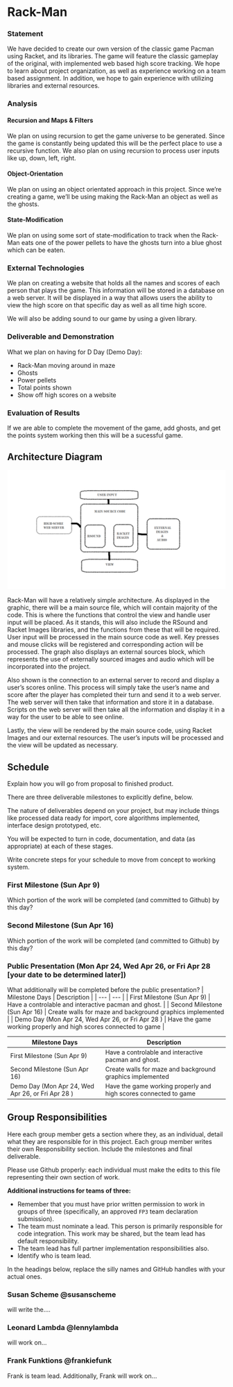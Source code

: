 # Rack-Man

### Statement
We have decided to create our own version of the classic game Pacman using Racket, and its libraries. The game will feature the classic gameplay of the original, with implemented web based high score tracking. We hope to learn about project organization, as well as experience working on a team based assignment. In addition, we hope to gain experience with utilizing libraries and external resources.

### Analysis

#### Recursion and Maps & Filters

We plan on using recursion to get the game universe to be generated. Since the game is constantly being updated this will be the perfect place to use a recursive function. We also plan on using recursion to process user inputs like up, down, left, right.

#### Object-Orientation

We plan on using an object orientated approach in this project. Since we’re creating a game, we’ll be using making the Rack-Man an object as well as the ghosts.

#### State-Modification

We plan on using some sort of state-modification to track when the Rack-Man eats one of the power pellets to have the ghosts turn into a blue ghost which can be eaten.

### External Technologies
We plan on creating a website that holds all the names and scores of each person that plays the game. This information will be stored in a database on a web server. It will be displayed in a way that allows users the ability to view the high score on that specific day as well as all time high score.  

We will also be adding sound to our game by using a given library.

### Deliverable and Demonstration
What we plan on having for D Day (Demo Day):
- Rack-Man moving around in maze
- Ghosts
- Power pellets
- Total points shown
- Show off high scores on a website

### Evaluation of Results
If we are able to complete the movement of the game, add ghosts, and get the points system working then this will be a sucessful game. 

## Architecture Diagram
![GitHub Image](architecture.png?raw=true "Diagram")

Rack-Man will have a relatively simple architecture. As displayed in the graphic, there will be a main source file, which will contain majority of the code. This is where the functions that control the view and handle user input will be placed. As it stands, this will also include the RSound and Racket Images libraries, and the functions from these that will be required.
User input will be processed in the main source code as well. Key presses and mouse clicks will be registered and corresponding action will be processed. The graph also displays an external sources block, which represents the use of externally sourced images and audio which will be incorporated into the project.

Also shown is the connection to an external server to record and display a user’s scores online. This process will simply take the user’s name and score after the player has completed their turn and send it to a web server. The web server will then take that information and store it in a database. Scripts on the web server will then take all the information and display it in a way for the user to be able to see online. 

Lastly, the view will be rendered by the main source code, using Racket Images and our external resources. The user’s inputs will be processed and the view will be updated as necessary.


## Schedule
Explain how you will go from proposal to finished product. 

There are three deliverable milestones to explicitly define, below.

The nature of deliverables depend on your project, but may include things like processed data ready for import, core algorithms implemented, interface design prototyped, etc. 

You will be expected to turn in code, documentation, and data (as appropriate) at each of these stages.

Write concrete steps for your schedule to move from concept to working system. 

### First Milestone (Sun Apr 9)
Which portion of the work will be completed (and committed to Github) by this day? 

### Second Milestone (Sun Apr 16)
Which portion of the work will be completed (and committed to Github) by this day?  

### Public Presentation (Mon Apr 24, Wed Apr 26, or Fri Apr 28 [your date to be determined later])
What additionally will be completed before the public presentation?
| Milestone Days | Description |
| --- | --- |
| First Milestone (Sun Apr 9) | Have a controlable and interactive pacman and ghost. |
| Second Milestone (Sun Apr 16) | Create walls for maze and background graphics implemented  |
| Demo Day (Mon Apr 24, Wed Apr 26, or Fri Apr 28 ) | Have the game working properly and high scores connected to game  |

| Milestone Days | Description |
| --- | --- |
| First Milestone (Sun Apr 9) | Have a controlable and interactive pacman and ghost. |
| Second Milestone (Sun Apr 16) | Create walls for maze and background graphics implemented |
| Demo Day (Mon Apr 24, Wed Apr 26, or Fri Apr 28 ) | Have the game working properly and high scores connected to game |

## Group Responsibilities
Here each group member gets a section where they, as an individual, detail what they are responsible for in this project. Each group member writes their own Responsibility section. Include the milestones and final deliverable.

Please use Github properly: each individual must make the edits to this file representing their own section of work.

**Additional instructions for teams of three:** 
* Remember that you must have prior written permission to work in groups of three (specifically, an approved `FP3` team declaration submission).
* The team must nominate a lead. This person is primarily responsible for code integration. This work may be shared, but the team lead has default responsibility.
* The team lead has full partner implementation responsibilities also.
* Identify who is team lead.

In the headings below, replace the silly names and GitHub handles with your actual ones.

### Susan Scheme @susanscheme
will write the....

### Leonard Lambda @lennylambda
will work on...

### Frank Funktions @frankiefunk 
Frank is team lead. Additionally, Frank will work on...   
